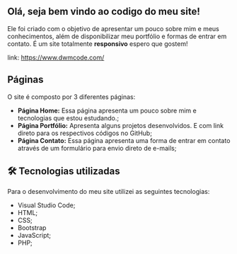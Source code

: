 ## Olá, seja bem vindo ao codigo do meu site!
Ele foi criado com o objetivo de apresentar um pouco sobre mim e meus conhecimentos, além de disponibilizar meu portfólio e formas de entrar em contato. 
É um site totalmente **responsivo** espero que gostem!

link: https://www.dwmcode.com/

## Páginas 
O site é composto por 3 diferentes páginas:

- **Página Home:** Essa página apresenta um pouco sobre mim e tecnologias que estou estudando.;
- **Página Portfólio:** Apresenta alguns projetos desenvolvidos. E com link direto para os respectivos códigos no GitHub;
- **Página Contato:** Essa página apresenta uma forma de entrar em contato através de um formulário para envio direto de e-mails;

## 🛠 Tecnologias utilizadas
Para o desenvolvimento do meu site utilizei as seguintes tecnologias:
- Visual Studio Code;
- HTML;
- CSS;
- Bootstrap
- JavaScript;
- PHP;

